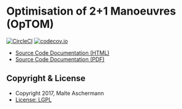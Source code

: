 Optimisation of 2+1 Manoeuvres (OpTOM)
==========================

[![CircleCI](https://circleci.com/gh/masc/optom/tree/master.svg?style=shield&circle-token=ff9f6072df84edef937bff818eb00102157245b4)](https://circleci.com/gh/masc/optom/tree/master)
[![codecov.io](https://codecov.io/github/masc/optom/coverage.svg?token=WKRFU2mDRO&branch=master)](https://codecov.io/github/masc/optom)

  * [Source Code Documentation (HTML)](http://masc.github.io/optom/docs/sources/index.html)
  * [Source Code Documentation (PDF)](http://masc.github.io/optom/docs/OPTOM-doc.pdf)

Copyright & License
-------------------

  * Copyright 2017, Malte Aschermann
  * [License: LGPL](http://masc.github.io/optom/LICENSE.md)
